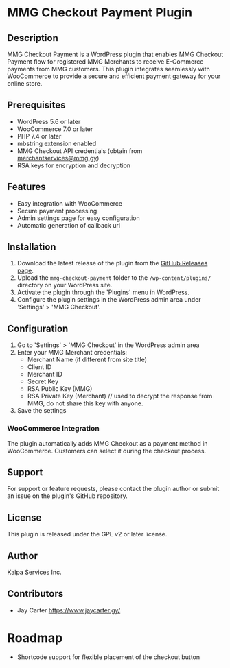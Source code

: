 # MMG Checkout Payment Plugin

## Description

MMG Checkout Payment is a WordPress plugin that enables MMG Checkout Payment flow for registered MMG Merchants to receive E-Commerce payments from MMG customers. This plugin integrates seamlessly with WooCommerce to provide a secure and efficient payment gateway for your online store.


## Prerequisites

- WordPress 5.6 or later
- WooCommerce 7.0 or later
- PHP 7.4 or later
- mbstring extension enabled
- MMG Checkout API credentials (obtain from merchantservices@mmg.gy)
- RSA keys for encryption and decryption

## Features

- Easy integration with WooCommerce
- Secure payment processing
- Admin settings page for easy configuration
- Automatic generation of callback url

## Installation

1. Download the latest release of the plugin from the [GitHub Releases page](https://github.com/Kalpa-Services/mmg-wp-plugin/releases).
2. Upload the `mmg-checkout-payment` folder to the `/wp-content/plugins/` directory on your WordPress site.
3. Activate the plugin through the 'Plugins' menu in WordPress.
4. Configure the plugin settings in the WordPress admin area under 'Settings' > 'MMG Checkout'.

## Configuration

1. Go to 'Settings' > 'MMG Checkout' in the WordPress admin area
2. Enter your MMG Merchant credentials:
   - Merchant Name (if different from site title)
   - Client ID
   - Merchant ID
   - Secret Key
   - RSA Public Key (MMG)
   - RSA Private Key (Merchant) // used to decrypt the response from MMG, do not share this key with anyone.
3. Save the settings

### WooCommerce Integration

The plugin automatically adds MMG Checkout as a payment method in WooCommerce. Customers can select it during the checkout process.

## Support

For support or feature requests, please contact the plugin author or submit an issue on the plugin's GitHub repository.

## License

This plugin is released under the GPL v2 or later license.

## Author

Kalpa Services Inc.

## Contributors

- Jay Carter https://www.jaycarter.gy/

# Roadmap

- Shortcode support for flexible placement of the checkout button
